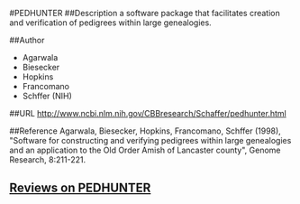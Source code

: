 #PEDHUNTER
##Description
a software package that facilitates creation and verification of pedigrees within large genealogies.

##Author
* Agarwala
* Biesecker
* Hopkins
* Francomano
* Schffer (NIH)

##URL
http://www.ncbi.nlm.nih.gov/CBBresearch/Schaffer/pedhunter.html

##Reference
Agarwala, Biesecker, Hopkins, Francomano, Schffer (1998), "Software for constructing and verifying pedigrees within large genealogies and an application to the Old Order Amish of Lancaster county", Genome Research, 8:211-221.


## [Reviews on PEDHUNTER](https://github.com/gaow/genetic-analysis-software/issues/380)